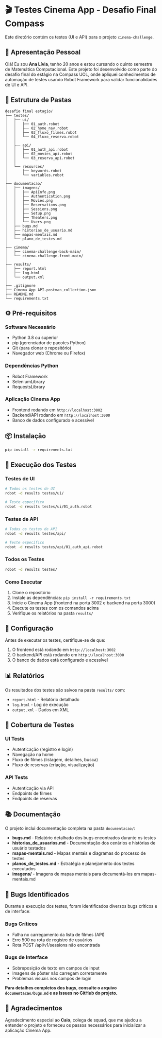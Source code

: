 # 🎬 Testes Cinema App - Desafio Final Compass

Este diretório contém os testes (UI e API) para o projeto `cinema-challenge`.

## 👋 Apresentação Pessoal

Olá! Eu sou **Ana Lívia**, tenho 20 anos e estou cursando o quinto semestre de Matemática Computacional. Este projeto foi desenvolvido como parte do desafio final do estágio na Compass UOL, onde apliquei conhecimentos de automação de testes usando Robot Framework para validar funcionalidades de UI e API. 

## 📁 Estrutura de Pastas

```plaintext
desafio final estagio/
├── testes/
│   ├── ui/
│   │   ├── 01_auth.robot
│   │   ├── 02_home_nav.robot
│   │   ├── 03_fluxo_filmes.robot
│   │   └── 04_fluxo_reserva.robot
│   │
│   ├── api/
│   │   ├── 01_auth_api.robot
│   │   ├── 02_movies_api.robot
│   │   └── 03_reserva_api.robot
│   │
│   └── resources/
│       ├── keywords.robot
│       └── variables.robot
│
├── documentacao/
│   ├── imagens/
│   │   ├── ApiInfo.png
│   │   ├── Authentication.png
│   │   ├── Movies.png
│   │   ├── Reservations.png
│   │   ├── Sessions.png
│   │   ├── Setup.png
│   │   ├── Theaters.png
│   │   └── Users.png
│   ├── bugs.md
│   ├── historias_de_usuario.md
│   ├── mapas-mentais.md
│   └── plano_de_testes.md
│
├── cinema/
│   ├── cinema-challenge-back-main/
│   └── cinema-challenge-front-main/
│
├── results/
│   ├── report.html
│   ├── log.html
│   └── output.xml
│
├── .gitignore
├── Cinema App API.postman_collection.json
├── README.md
└── requirements.txt
```

## ⚙️ Pré-requisitos

### Software Necessário
- Python 3.8 ou superior
- pip (gerenciador de pacotes Python)
- Git (para clonar o repositório)
- Navegador web (Chrome ou Firefox)

### Dependências Python
- Robot Framework
- SeleniumLibrary
- RequestsLibrary

### Aplicação Cinema App
- Frontend rodando em `http://localhost:3002`
- Backend/API rodando em `http://localhost:3000`
- Banco de dados configurado e acessível

## 📦 Instalação

```bash
pip install -r requirements.txt
```

## 🚀 Execução dos Testes

### Testes de UI
```bash
# Todos os testes de UI
robot -d results testes/ui/

# Teste específico
robot -d results testes/ui/01_auth.robot
```

### Testes de API
```bash
# Todos os testes de API
robot -d results testes/api/

# Teste específico
robot -d results testes/api/01_auth_api.robot
```

### Todos os Testes
```bash
robot -d results testes/
```

### Como Executar
1. Clone o repositório
2. Instale as dependências: `pip install -r requirements.txt`
3. Inicie o Cinema App (frontend na porta 3002 e backend na porta 3000)
4. Execute os testes com os comandos acima
5. Verifique os relatórios na pasta `results/`

## 🔧 Configuração

Antes de executar os testes, certifique-se de que:

1. O frontend está rodando em `http://localhost:3002`
2. O backend/API está rodando em `http://localhost:3000`
3. O banco de dados está configurado e acessível

## 📊 Relatórios

Os resultados dos testes são salvos na pasta `results/` com:
- `report.html` - Relatório detalhado
- `log.html` - Log de execução
- `output.xml` - Dados em XML

## 🧪 Cobertura de Testes

### UI Tests
- Autenticação (registro e login)
- Navegação na home
- Fluxo de filmes (listagem, detalhes, busca)
- Fluxo de reservas (criação, visualização)

### API Tests
- Autenticação via API
- Endpoints de filmes
- Endpoints de reservas

## 📚 Documentação

O projeto inclui documentação completa na pasta `documentacao/`:

- **bugs.md** - Relatório detalhado dos bugs encontrados durante os testes
- **historias_de_usuarios.md** - Documentação dos cenários e histórias de usuário testados
- **mapas-mentais.md** - Mapas mentais e diagramas do processo de testes
- **planos_de_testes.md** - Estratégia e planejamento dos testes executados
- **imagens/** - Imagens de mapas mentais para documentá-los em mapas-mentais.md

## 🐛 Bugs Identificados

Durante a execução dos testes, foram identificados diversos bugs críticos e de interface:

### Bugs Críticos
- Falha no carregamento da lista de filmes (API)
- Erro 500 na rota de registro de usuários
- Rota POST /api/v1/sessions não encontrada

### Bugs de Interface
- Sobreposição de texto em campos de input
- Imagens de pôster não carregam corretamente
- Problemas visuais nos campos de login

**Para detalhes completos dos bugs, consulte o arquivo `documentacao/bugs.md` e as Issues no GitHub do projeto.**

## 🙏 Agradecimentos

Agradecimento especial ao **Caio**, colega de squad, que me ajudou a entender o projeto e forneceu os passos necessários para inicializar a aplicação Cinema App.